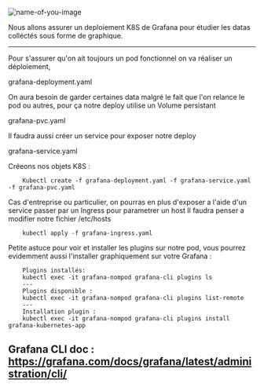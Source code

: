 ![name-of-you-image](https://github.com/AdemMarwanMedjahed/GrafanaK8S/blob/main/Nouvelle%20image%20bitmap.bmp)

Nous allons assurer un deploiement K8S de Grafana pour étudier les datas colléctés sous forme de graphique. 

---
Pour s'assurer qu'on ait toujours un pod fonctionnel on va réaliser un déploiement,

grafana-deployment.yaml

On aura besoin de garder certaines data malgré le fait que l'on relance le pod ou autres, pour ça notre deploy utilise un Volume persistant

grafana-pvc.yaml 
  
Il faudra aussi créer un service pour exposer notre deploy

grafana-service.yaml
  

Créeons nos objets K8S :
  
        Kubectl create -f grafana-deployment.yaml -f grafana-service.yaml -f grafana-pvc.yaml 

Cas d'entreprise ou particulier, on pourras en plus d'exposer a l'aide d'un service passer par un Ingress pour parametrer un host
Il faudra penser a modifier notre fichier /etc/hosts

        kubectl apply -f grafana-ingress.yaml

Petite astuce pour voir et installer les plugins sur notre pod, vous pourrez evidemment aussi l'installer graphiquement sur votre Grafana : 
        
        Plugins installés:
        kubectl exec -it grafana-nompod grafana-cli plugins ls
        ---
        Plugins disponible : 
        kubectl exec -it grafana-nompod grafana-cli plugins list-remote
        ---
        Installation plugin : 
        kubectl exec -it grafana-nompod grafana-cli plugins install grafana-kubernetes-app
        

Grafana CLI doc : https://grafana.com/docs/grafana/latest/administration/cli/
---
